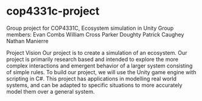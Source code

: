 # cop4331c-project
Group project for COP4331C, Ecosystem simulation in Unity
Group members:
  Evan Combs
  William Cross
  Parker Doughty
  Patrick Caughey
  Nathan Manierre

Project Vision
  Our project is to create a simulation of an ecosystem. Our project is primarily research based and intended to explore the more complex interactions and emergent behavior of a larger system consisting of simple rules. To build our project, we will use the Unity game engine with scripting in C#. This project has applications in modelling real world systems, and can be adapted to specific situations to more accurately model them over a general system.
